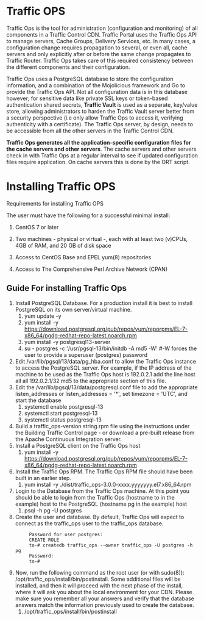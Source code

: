 # Traffic OPS
Traffic Ops is the tool for administration (configuration and monitoring) of all components in a Traffic Control CDN. Traffic Portal uses the Traffic Ops API to manage servers, Cache Groups, Delivery Services, etc. In many cases, a configuration change requires propagation to several, or even all, cache servers and only explicitly after or before the same change propagates to Traffic Router. Traffic Ops takes care of this required consistency between the different components and their configuration.

Traffic Ops uses a PostgreSQL database to store the configuration information, and a combination of the Mojolicious framework and Go to provide the Traffic Ops API. Not all configuration data is in this database however; for sensitive data like private SSL keys or token-based authentication shared secrets, **Traffic Vault** is used as a separate, key/value store, allowing administrators to harden the Traffic Vault server better from a security perspective (i.e only allow Traffic Ops to access it, verifying authenticity with a certificate). The Traffic Ops server, by design, needs to be accessible from all the other servers in the Traffic Control CDN.

**Traffic Ops generates all the application-specific configuration files for the cache servers and other servers**. The cache servers and other servers check in with Traffic Ops at a regular interval to see if updated configuration files require application. On cache servers this is done by the ORT script.


# Installing Traffic OPS

Requirements for installing Traffic OPS

The user must have the following for a successful minimal install:

1. CentOS 7 or later

2. Two machines - physical or virtual -, each with at least two (v)CPUs, 4GB of RAM, and 20 GB of disk space

3. Access to CentOS Base and EPEL yum(8) repositories

4. Access to The Comprehensive Perl Archive Network (CPAN)


## Guide For installing Traffic Ops

1. Install PostgreSQL Database. For a production install it is best to install PostgreSQL on its own server/virtual machine.
   1. yum update -y
   2. yum install -y https://download.postgresql.org/pub/repos/yum/reporpms/EL-7-x86_64/pgdg-redhat-repo-latest.noarch.rpm
   3. yum install -y postgresql13-server
   4. su - postgres -c '/usr/pgsql-13/bin/initdb -A md5 -W' #-W forces the user to provide a superuser (postgres) password
2. Edit /var/lib/pgsql/13/data/pg_hba.conf to allow the Traffic Ops instance to access the PostgreSQL server. For example, if the IP address of the machine to be used as the Traffic Ops host is 192.0.2.1 add the line host  all   all     192.0.2.1/32 md5 to the appropriate section of this file.
3. Edit the /var/lib/pgsql/13/data/postgresql.conf file to add the appropriate listen_addresses or listen_addresses = '*', set timezone = 'UTC', and start the database
   1. systemctl enable postgresql-13
   2. systemctl start postgresql-13
   3. systemctl status postgresql-13
4. Build a traffic_ops-version string.rpm file using the instructions under the Building Traffic Control page - or download a pre-built release from the Apache Continuous Integration server.
5. Install a PostgreSQL client on the Traffic Ops host
   1. yum install -y https://download.postgresql.org/pub/repos/yum/reporpms/EL-7-x86_64/pgdg-redhat-repo-latest.noarch.rpm
6. Install the Traffic Ops RPM. The Traffic Ops RPM file should have been built in an earlier step.
   1. yum install -y ./dist/traffic_ops-3.0.0-xxxx.yyyyyyy.el7.x86_64.rpm
7. Login to the Database from the Traffic Ops machine. At this point you should be able to login from the Traffic Ops (hostname to in the example) host to the PostgreSQL (hostname pg in the example) host
   1.  psql -h pg -U postgres
8. Create the user and database. By default, Traffic Ops will expect to connect as the traffic_ops user to the traffic_ops database.
   ```to-# psql -U postgres -h pg -c "CREATE USER traffic_ops WITH ENCRYPTED PASSWORD 'tcr0cks';"
        Password for user postgres:
        CREATE ROLE
        to-# createdb traffic_ops --owner traffic_ops -U postgres -h pg
        Password:
        to-#
    ```
9. Now, run the following command as the root user (or with sudo(8)): /opt/traffic_ops/install/bin/postinstall. Some additional files will be installed, and then it will proceed with the next phase of the install, where it will ask you about the local environment for your CDN. Please make sure you remember all your answers and verify that the database answers match the information previously used to create the database.
    1.  /opt/traffic_ops/install/bin/postinstall



